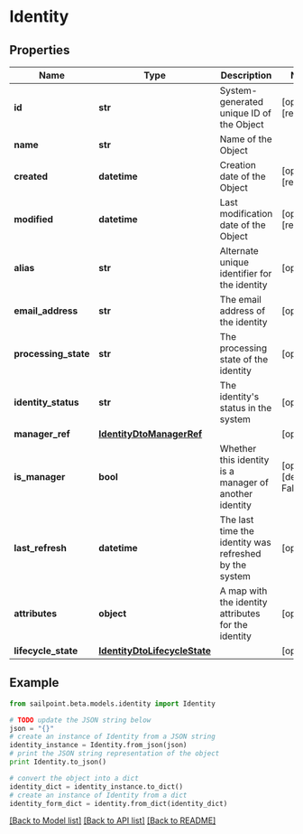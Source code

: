 # Identity


## Properties

Name | Type | Description | Notes
------------ | ------------- | ------------- | -------------
**id** | **str** | System-generated unique ID of the Object | [optional] [readonly] 
**name** | **str** | Name of the Object | 
**created** | **datetime** | Creation date of the Object | [optional] [readonly] 
**modified** | **datetime** | Last modification date of the Object | [optional] [readonly] 
**alias** | **str** | Alternate unique identifier for the identity | [optional] 
**email_address** | **str** | The email address of the identity | [optional] 
**processing_state** | **str** | The processing state of the identity | [optional] 
**identity_status** | **str** | The identity&#39;s status in the system | [optional] 
**manager_ref** | [**IdentityDtoManagerRef**](IdentityDtoManagerRef.md) |  | [optional] 
**is_manager** | **bool** | Whether this identity is a manager of another identity | [optional] [default to False]
**last_refresh** | **datetime** | The last time the identity was refreshed by the system | [optional] 
**attributes** | **object** | A map with the identity attributes for the identity | [optional] 
**lifecycle_state** | [**IdentityDtoLifecycleState**](IdentityDtoLifecycleState.md) |  | [optional] 

## Example

```python
from sailpoint.beta.models.identity import Identity

# TODO update the JSON string below
json = "{}"
# create an instance of Identity from a JSON string
identity_instance = Identity.from_json(json)
# print the JSON string representation of the object
print Identity.to_json()

# convert the object into a dict
identity_dict = identity_instance.to_dict()
# create an instance of Identity from a dict
identity_form_dict = identity.from_dict(identity_dict)
```
[[Back to Model list]](../README.md#documentation-for-models) [[Back to API list]](../README.md#documentation-for-api-endpoints) [[Back to README]](../README.md)


